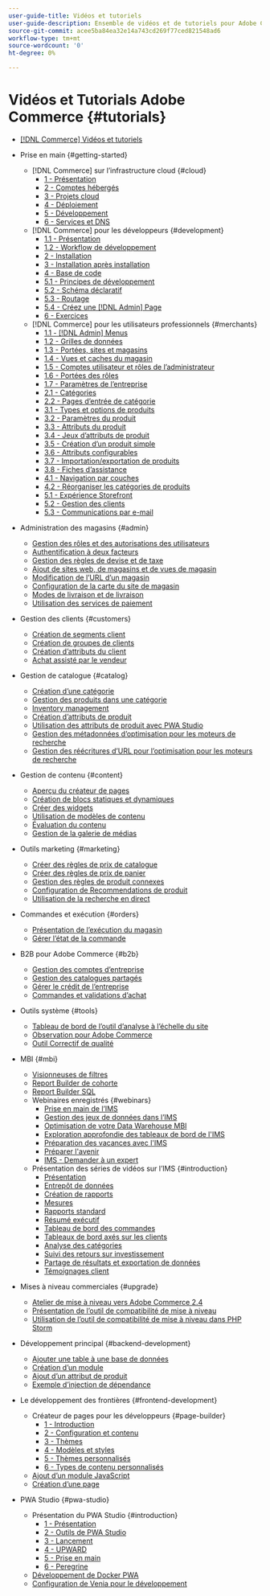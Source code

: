 ```yaml
---
user-guide-title: Vidéos et tutoriels
user-guide-description: Ensemble de vidéos et de tutoriels pour Adobe Commerce et Magento Open Source.
source-git-commit: acee5ba84ea32e14a743cd269f77ced821548ad6
workflow-type: tm+mt
source-wordcount: '0'
ht-degree: 0%

---
```



# Vidéos et Tutorials Adobe Commerce {#tutorials}

+ [[!DNL Commerce] Vidéos et tutoriels](overview.md)

+ Prise en main {#getting-started}
   + [!DNL Commerce] sur l’infrastructure cloud {#cloud}
      + [1 - Présentation](./cloud/1-overview.md)
      + [2 - Comptes hébergés](./cloud/2-accounts.md)
      + [3 - Projets cloud](./cloud/3-projects.md)
      + [4 - Déploiement](./cloud/4-deployment.md)
      + [5 - Développement](./cloud/5-dev-config.md)
      + [6 - Services et DNS](./cloud/6-launch.md)
   + [!DNL Commerce] pour les développeurs {#development}
      + [1.1 - Présentation](./developer/backend-1-1-overview.md)
      + [1.2 - Workflow de développement](./developer/backend-1-2-workflow.md)
      + [2 - Installation](./developer/backend-2-install.md)
      + [3 - Installation après installation](./developer/backend-3-post-install.md)
      + [4 - Base de code](./developer/backend-4-code-base.md)
      + [5.1 - Principes de développement](./developer/backend-5-1-dev-basics.md)
      + [5.2 - Schéma déclaratif](./developer/backend-5-2-declarative-schema.md)
      + [5.3 - Routage](./developer/backend-5-3-routing.md)
      + [5.4 - Créez une [!DNL Admin] Page](./developer/backend-5-4-admin-page.md)
      + [6 - Exercices](./developer/backend-6-practice.md)
   + [!DNL Commerce] pour les utilisateurs professionnels {#merchants}
      + [1.1 - [!DNL Admin] Menus](./merchant/introduction/1-1-menus.md)
      + [1.2 - Grilles de données](./merchant/introduction/1-2-data-grids.md)
      + [1.3 - Portées, sites et magasins](./merchant/introduction/1-3-apps-scopes-sites-stores.md)
      + [1.4 - Vues et caches du magasin](./merchant/introduction/1-4-store-views-cache.md)
      + [1.5 - Comptes utilisateur et rôles de l’administrateur](./merchant/introduction/1-5-users-roles.md)
      + [1.6 - Portées des rôles](./merchant/introduction/1-6-role-scopes.md)
      + [1.7 - Paramètres de l’entreprise](./merchant/introduction/1-7-business-settings.md)
      + [2.1 - Catégories](./merchant/introduction/2-1-categories.md)
      + [2.2 - Pages d’entrée de catégorie](./merchant/introduction/2-2-category-landing-page.md)
      + [3.1 - Types et options de produits](./merchant/introduction/3-1-product-types-options.md)
      + [3.2 - Paramètres du produit](./merchant/introduction/3-2-product-settings.md)
      + [3.3 - Attributs du produit](./merchant/introduction/3-3-product-attributes.md)
      + [3.4 - Jeux d’attributs de produit](./merchant/introduction/3-4-product-attribute-sets.md)
      + [3.5 - Création d’un produit simple](./merchant/introduction/3-5-create-simple-product.md)
      + [3.6 - Attributs configurables](./merchant/introduction/3-6-configurable-attributes.md)
      + [3.7 - Importation/exportation de produits](./merchant/introduction/3-7-import-export-products.md)
      + [3.8 - Fiches d’assistance](./merchant/introduction/3-8-gift-cards.md)
      + [4.1 - Navigation par couches](./merchant/introduction/4-1-layered-navigation.md)
      + [4.2 - Réorganiser les catégories de produits](./merchant/introduction/4-2-arrange-product-categories.md)
      + [5.1 - Expérience Storefront](./merchant/introduction/5-1-storefront-experience.md)
      + [5.2 - Gestion des clients](./merchant/introduction/5-2-customer-management.md)
      + [5.3 - Communications par e-mail](./merchant/introduction/5-3-store-communications.md)

+ Administration des magasins {#admin}
   + [Gestion des rôles et des autorisations des utilisateurs](./merchant/users-roles-permissions.md)
   + [Authentification à deux facteurs](./merchant/two-factor-authentication.md)
   + [Gestion des règles de devise et de taxe](./merchant/currency-tax-rules.md)
   + [Ajout de sites web, de magasins et de vues de magasin](./merchant/add-websites-stores-views.md)
   + [Modification de l’URL d’un magasin](./merchant/change-store-url.md)
   + [Configuration de la carte du site de magasin](./merchant/site-map-setup.md)
   + [Modes de livraison et de livraison](./merchant/shipping-delivery.md)
   + [Utilisation des services de paiement](./merchant/payment-services.md)

+ Gestion des clients {#customers}
   + [Création de segments client](./merchant/customer-segments.md)
   + [Création de groupes de clients](./merchant/customer-groups.md)
   + [Création d’attributs du client](./merchant/customer-attributes.md)
   + [Achat assisté par le vendeur](./merchant/seller-assisted-shopping.md)

+ Gestion de catalogue {#catalog}
   + [Création d’une catégorie](./merchant/category-create.md)
   + [Gestion des produits dans une catégorie](./merchant/category-products.md)
   + [Inventory management](./merchant/inventory-management.md)
   + [Création d’attributs de produit](./merchant/product-attributes-create.md)
   + [Utilisation des attributs de produit avec PWA Studio](./merchant/product-attributes-pwa.md)
   + [Gestion des métadonnées d’optimisation pour les moteurs de recherche](./merchant/seo-metadata.md)
   + [Gestion des réécritures d’URL pour l’optimisation pour les moteurs de recherche](./merchant/seo-url-rewrites.md)

+ Gestion de contenu {#content}
   + [Aperçu du créateur de pages](./merchant/page-builder-overview.md)
   + [Création de blocs statiques et dynamiques](./merchant/static-dynamic-blocks.md)
   + [Créer des widgets](./merchant/widgets.md)
   + [Utilisation de modèles de contenu](./merchant/content-templates.md)
   + [Évaluation du contenu](./merchant/content-staging.md)
   + [Gestion de la galerie de médias](./merchant/media-gallery.md)

+ Outils marketing {#marketing}
   + [Créer des règles de prix de catalogue](./merchant/catalog-price-rules.md)
   + [Créer des règles de prix de panier](./merchant/cart-price-rules.md)
   + [Gestion des règles de produit connexes](./merchant/related-product-rules.md)
   + [Configuration de Recommendations de produit](./merchant/product-recommendations.md)
   + [Utilisation de la recherche en direct](./merchant/live-search.md)

+ Commandes et exécution {#orders}
   + [Présentation de l’exécution du magasin](./merchant/store-fulfillment.md)
   + [Gérer l’état de la commande](./merchant/order-status.md)

+ B2B pour Adobe Commerce {#b2b}
   + [Gestion des comptes d’entreprise](./merchant/b2b/company-accounts.md)
   + [Gestion des catalogues partagés](./merchant/b2b/shared-catalogs.md)
   + [Gérer le crédit de l’entreprise](./merchant/b2b/company-credit.md)
   + [Commandes et validations d’achat](./merchant/b2b/purchase-orders.md)

+ Outils système {#tools}
   + [Tableau de bord de l’outil d’analyse à l’échelle du site](./tools/site-wide-analysis-tool.md)
   + [Observation pour Adobe Commerce](./tools/observation-tool.md)
   + [Outil Correctif de qualité](./tools/quality-patch-tool.md)

+ MBI {#mbi}
   + [Visionneuses de filtres](./merchant/business-intelligence/filter-sets.md)
   + [Report Builder de cohorte](./merchant/business-intelligence/cohort-report-builder.md)
   + [Report Builder SQL](./merchant/business-intelligence/sql-report-builder.md)
   + Webinaires enregistrés {#webinars}
      + [Prise en main de l’IMS](./merchant/business-intelligence/webinars/getting-started.md)
      + [Gestion des jeux de données dans l’IMS](./merchant/business-intelligence/webinars/manage-data-sets.md)
      + [Optimisation de votre Data Warehouse MBI](./merchant/business-intelligence/webinars/optimize-data-warehouse.md)
      + [Exploration approfondie des tableaux de bord de l&#39;IMS](./merchant/business-intelligence/webinars/dashboards-deep-dive.md)
      + [Préparation des vacances avec l&#39;IMS](./merchant/business-intelligence/webinars/holiday-readiness.md)
      + [Préparer l&#39;avenir](./merchant/business-intelligence/prepare-for-future.md)
      + [IMS - Demander à un expert](./merchant/business-intelligence/webinars/ask-expert.md)
   + Présentation des séries de vidéos sur l’IMS {#introduction}
      + [Présentation](./merchant/business-intelligence/1-overview.md)
      + [Entrepôt de données](./merchant/business-intelligence/2-data-warehousing.md)
      + [Création de rapports](./merchant/business-intelligence/3-build-reports.md)
      + [Mesures](./merchant/business-intelligence/4-metrics.md)
      + [Rapports standard](./merchant/business-intelligence/5-standard-reports.md)
      + [Résumé exécutif](./merchant/business-intelligence/6-executive-summary-dashboard.md)
      + [Tableau de bord des commandes](./merchant/business-intelligence/7-orders-dashboard.md)
      + [Tableaux de bord axés sur les clients](./merchant/business-intelligence/8-customer-focused-dashboards.md)
      + [Analyse des catégories](./merchant/business-intelligence/9-category-analysis.md)
      + [Suivi des retours sur investissement](./merchant/business-intelligence/10-roi-tracking.md)
      + [Partage de résultats et exportation de données](./merchant/business-intelligence/11-share-results-export-data.md)
      + [Témoignages client](./merchant/business-intelligence/12-customer-success.md)

+ Mises à niveau commerciales {#upgrade}
   + [Atelier de mise à niveau vers Adobe Commerce 2.4](./upgrade/2.4-upgrade-workshop.md)
   + [Présentation de l’outil de compatibilité de mise à niveau](./upgrade/upgrade-compatibility-tool-overview.md)
   + [Utilisation de l’outil de compatibilité de mise à niveau dans PHP Storm](./upgrade/uct-phpstorm.md)

+ Développement principal {#backend-development}
   + [Ajouter une table à une base de données](./developer/add-new-db-table.md)
   + [Création d’un module](./developer/create-module.md)
   + [Ajout d’un attribut de produit](./developer/add-product-attribute.md)
   + [Exemple d’injection de dépendance](./developer/dependency-injection.md)

+ Le développement des frontières {#frontend-development}
   + Créateur de pages pour les développeurs {#page-builder}
      + [1 - Introduction](./developer/page-builder/1-intro-case-studies.md)
      + [2 - Configuration et contenu](./developer/page-builder/2-config-create-content.md)
      + [3 - Thèmes](./developer/page-builder/3-themes.md)
      + [4 - Modèles et styles](./developer/page-builder/4-admin-templates-apply-styles.md)
      + [5 - Thèmes personnalisés](./developer/page-builder/5-customize-theme.md)
      + [6 - Types de contenu personnalisés](./developer/page-builder/6-custom-content-types.md)
   + [Ajout d’un module JavaScript](./developer/add-javascript-module.md)
   + [Création d’une page](./developer/create-new-page.md)

+ PWA Studio {#pwa-studio}
   + Présentation du PWA Studio {#introduction}
      + [1 - Présentation](./pwa/introduction/1-overview.md)
      + [2 - Outils de PWA Studio](./pwa/introduction/2-pwa-studio-tools.md)
      + [3 - Lancement](./pwa/introduction/3-launch.md)
      + [4 - UPWARD](./pwa/introduction/4-upward.md)
      + [5 - Prise en main](./pwa/introduction/5-getting-started.md)
      + [6 - Peregrine](./pwa/introduction/6-peregrine.md)
   + [Développement de Docker PWA](./pwa/pwa-docker-development.md)
   + [Configuration de Venia pour le développement](./pwa/set-up-venia-for-dev.md)
